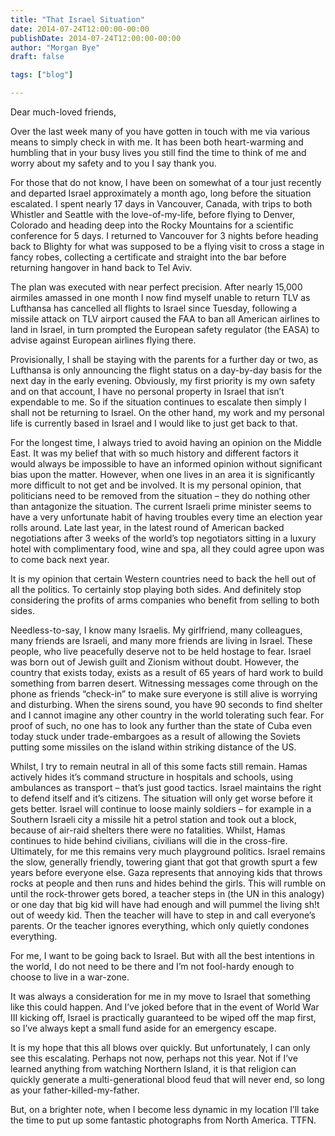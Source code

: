 ```yaml
---
title: "That Israel Situation"
date: 2014-07-24T12:00:00-00:00
publishDate: 2014-07-24T12:00:00-00:00
author: "Morgan Bye"
draft: false

tags: ["blog"]

---
```


Dear much-loved friends,

Over the last week many of you have gotten in touch with me via various means to simply check in with me. It has been both heart-warming and humbling that in your busy lives you still find the time to think of me and worry about my safety and to you I say thank you.

For those that do not know, I have been on somewhat of a tour just recently and departed Israel approximately a month ago, long before the situation escalated. I spent nearly 17 days in Vancouver, Canada, with trips to both Whistler and Seattle with the love-of-my-life, before flying to Denver, Colorado and heading deep into the Rocky Mountains for a scientific conference for 5 days. I returned to Vancouver for 3 nights before heading back to Blighty for what was supposed to be a flying visit to cross a stage in fancy robes, collecting a certificate and straight into the bar before returning hangover in hand back to Tel Aviv.

The plan was executed with near perfect precision. After nearly 15,000 airmiles amassed in one month I now find myself unable to return TLV as Lufthansa has cancelled all flights to Israel since Tuesday, following a missile attack on TLV airport caused the FAA to ban all American airlines to land in Israel, in turn prompted the European safety regulator (the EASA) to advise against European airlines flying there.

Provisionally, I shall be staying with the parents for a further day or two, as Lufthansa is only announcing the flight status on a day-by-day basis for the next day in the early evening. Obviously, my first priority is my own safety and on that account, I have no personal property in Israel that isn’t expendable to me. So if the situation continues to escalate then simply I shall not be returning to Israel. On the other hand, my work and my personal life is currently based in Israel and I would like to just get back to that.

For the longest time, I always tried to avoid having an opinion on the Middle East. It was my belief that with so much history and different factors it would always be impossible to have an informed opinion without significant bias upon the matter. However, when one lives in an area it is significantly more difficult to not get and be involved. It is my personal opinion, that politicians need to be removed from the situation – they do nothing other than antagonize the situation. The current Israeli prime minister seems to have a very unfortunate habit of having troubles every time an election year rolls around. Late last year, in the latest round of American backed negotiations after 3 weeks of the world’s top negotiators sitting in a luxury hotel with complimentary food, wine and spa, all they could agree upon was to come back next year.

It is my opinion that certain Western countries need to back the hell out of all the politics. To certainly stop playing both sides. And definitely stop considering the profits of arms companies who benefit from selling to both sides.

Needless-to-say, I know many Israelis. My girlfriend, many colleagues, many friends are Israeli, and many more friends are living in Israel. These people, who live peacefully deserve not to be held hostage to fear. Israel was born out of Jewish guilt and Zionism without doubt. However, the country that exists today, exists as a result of 65 years of hard work to build something from barren desert. Witnessing messages come through on the phone as friends “check-in” to make sure everyone is still alive is worrying and disturbing. When the sirens sound, you have 90 seconds to find shelter and I cannot imagine any other country in the world tolerating such fear. For proof of such, no one has to look any further than the state of Cuba even today stuck under trade-embargoes as a result of allowing the Soviets putting some missiles on the island within striking distance of the US.

Whilst, I try to remain neutral in all of this some facts still remain. Hamas actively hides it’s command structure in hospitals and schools, using ambulances as transport – that’s just good tactics. Israel maintains the right to defend itself and it’s citizens. The situation will only get worse before it gets better. Israel will continue to loose mainly soldiers – for example in a Southern Israeli city a missile hit a petrol station and took out a block, because of air-raid shelters there were no fatalities. Whilst, Hamas continues to hide behind civilians, civilians will die in the cross-fire. Ultimately, for me this remains very much playground politics. Israel remains the slow, generally friendly, towering giant that got that growth spurt a few years before everyone else. Gaza represents that annoying kids that throws rocks at people and then runs and hides behind the girls. This will rumble on until the rock-thrower gets bored, a teacher steps in (the UN in this analogy) or one day that big kid will have had enough and will pummel the living sh!t out of weedy kid. Then the teacher will have to step in and call everyone’s parents. Or the teacher ignores everything, which only quietly condones everything.

For me, I want to be going back to Israel. But with all the best intentions in the world, I do not need to be there and I’m not fool-hardy enough to choose to live in a war-zone.

It was always a consideration for me in my move to Israel that something like this could happen. And I’ve joked before that in the event of World War III kicking off, Israel is practically guaranteed to be wiped off the map first, so I’ve always kept a small fund aside for an emergency escape.

It is my hope that this all blows over quickly. But unfortunately, I can only see this escalating. Perhaps not now, perhaps not this year. Not if I’ve learned anything from watching Northern Island, it is that religion can quickly generate a multi-generational blood feud that will never end, so long as your father-killed-my-father.

But, on a brighter note, when I become less dynamic in my location I’ll take the time to put up some fantastic photographs from North America. TTFN.
